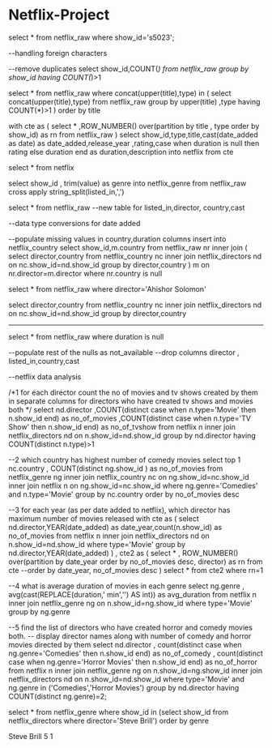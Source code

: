 # Netflix-Project
select * from netflix_raw 
where show_id='s5023';

--handling foreign characters

--remove duplicates 
select show_id,COUNT(*) 
from netflix_raw
group by show_id 
having COUNT(*)>1

select * from netflix_raw
where concat(upper(title),type)  in (
select concat(upper(title),type) 
from netflix_raw
group by upper(title) ,type
having COUNT(*)>1
)
order by title

with cte as (
select * 
,ROW_NUMBER() over(partition by title , type order by show_id) as rn
from netflix_raw
)
select show_id,type,title,cast(date_added as date) as date_added,release_year
,rating,case when duration is null then rating else duration end as duration,description
into netflix
from cte 

select * from netflix



select show_id , trim(value) as genre
into netflix_genre
from netflix_raw
cross apply string_split(listed_in,',')



select * from netflix_raw
--new table for listed_in,director, country,cast

--data type conversions for date added 

--populate missing values in country,duration columns
insert into netflix_country
select  show_id,m.country 
from netflix_raw nr
inner join (
select director,country
from  netflix_country nc
inner join netflix_directors nd on nc.show_id=nd.show_id
group by director,country
) m on nr.director=m.director
where nr.country is null

select * from netflix_raw where director='Ahishor Solomon'

select director,country
from  netflix_country nc
inner join netflix_directors nd on nc.show_id=nd.show_id
group by director,country

-------------------
select * from netflix_raw where duration is null


--populate rest of the nulls as not_available
--drop columns director , listed_in,country,cast








--netflix data analysis

/*1  for each director count the no of movies and tv shows created by them in separate columns 
for directors who have created tv shows and movies both */
select nd.director 
,COUNT(distinct case when n.type='Movie' then n.show_id end) as no_of_movies
,COUNT(distinct case when n.type='TV Show' then n.show_id end) as no_of_tvshow
from netflix n
inner join netflix_directors nd on n.show_id=nd.show_id
group by nd.director
having COUNT(distinct n.type)>1


--2 which country has highest number of comedy movies 
select  top 1 nc.country , COUNT(distinct ng.show_id ) as no_of_movies
from netflix_genre ng
inner join netflix_country nc on ng.show_id=nc.show_id
inner join netflix n on ng.show_id=nc.show_id
where ng.genre='Comedies' and n.type='Movie'
group by  nc.country
order by no_of_movies desc


--3 for each year (as per date added to netflix), which director has maximum number of movies released
with cte as (
select nd.director,YEAR(date_added) as date_year,count(n.show_id) as no_of_movies
from netflix n
inner join netflix_directors nd on n.show_id=nd.show_id
where type='Movie'
group by nd.director,YEAR(date_added)
)
, cte2 as (
select *
, ROW_NUMBER() over(partition by date_year order by no_of_movies desc, director) as rn
from cte
--order by date_year, no_of_movies desc
)
select * from cte2 where rn=1



--4 what is average duration of movies in each genre
select ng.genre , avg(cast(REPLACE(duration,' min','') AS int)) as avg_duration
from netflix n
inner join netflix_genre ng on n.show_id=ng.show_id
where type='Movie'
group by ng.genre

--5  find the list of directors who have created horror and comedy movies both.
-- display director names along with number of comedy and horror movies directed by them 
select nd.director
, count(distinct case when ng.genre='Comedies' then n.show_id end) as no_of_comedy 
, count(distinct case when ng.genre='Horror Movies' then n.show_id end) as no_of_horror
from netflix n
inner join netflix_genre ng on n.show_id=ng.show_id
inner join netflix_directors nd on n.show_id=nd.show_id
where type='Movie' and ng.genre in ('Comedies','Horror Movies')
group by nd.director
having COUNT(distinct ng.genre)=2;

select * from netflix_genre where show_id in 
(select show_id from netflix_directors where director='Steve Brill')
order by genre

Steve Brill	5	1
